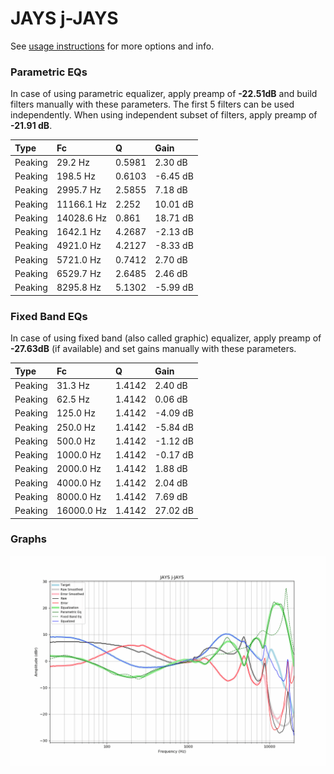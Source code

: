 # JAYS j-JAYS
See [usage instructions](https://github.com/jaakkopasanen/AutoEq#usage) for more options and info.

### Parametric EQs
In case of using parametric equalizer, apply preamp of **-22.51dB** and build filters manually
with these parameters. The first 5 filters can be used independently.
When using independent subset of filters, apply preamp of **-21.91 dB**.

| Type    | Fc         |      Q | Gain     |
|:--------|:-----------|:-------|:---------|
| Peaking | 29.2 Hz    | 0.5981 | 2.30 dB  |
| Peaking | 198.5 Hz   | 0.6103 | -6.45 dB |
| Peaking | 2995.7 Hz  | 2.5855 | 7.18 dB  |
| Peaking | 11166.1 Hz | 2.252  | 10.01 dB |
| Peaking | 14028.6 Hz | 0.861  | 18.71 dB |
| Peaking | 1642.1 Hz  | 4.2687 | -2.13 dB |
| Peaking | 4921.0 Hz  | 4.2127 | -8.33 dB |
| Peaking | 5721.0 Hz  | 0.7412 | 2.70 dB  |
| Peaking | 6529.7 Hz  | 2.6485 | 2.46 dB  |
| Peaking | 8295.8 Hz  | 5.1302 | -5.99 dB |

### Fixed Band EQs
In case of using fixed band (also called graphic) equalizer, apply preamp of **-27.63dB**
(if available) and set gains manually with these parameters.

| Type    | Fc         |      Q | Gain     |
|:--------|:-----------|:-------|:---------|
| Peaking | 31.3 Hz    | 1.4142 | 2.40 dB  |
| Peaking | 62.5 Hz    | 1.4142 | 0.06 dB  |
| Peaking | 125.0 Hz   | 1.4142 | -4.09 dB |
| Peaking | 250.0 Hz   | 1.4142 | -5.84 dB |
| Peaking | 500.0 Hz   | 1.4142 | -1.12 dB |
| Peaking | 1000.0 Hz  | 1.4142 | -0.17 dB |
| Peaking | 2000.0 Hz  | 1.4142 | 1.88 dB  |
| Peaking | 4000.0 Hz  | 1.4142 | 2.04 dB  |
| Peaking | 8000.0 Hz  | 1.4142 | 7.69 dB  |
| Peaking | 16000.0 Hz | 1.4142 | 27.02 dB |

### Graphs
![](./JAYS%20j-JAYS.png)